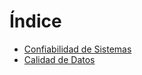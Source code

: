 # Índice

- [Confiabilidad de Sistemas](./confiabilidad_de_sistemas.md)
- [Calidad de Datos](./calidad_de_datos.md)
